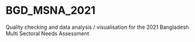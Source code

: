 # BGD_MSNA_2021
Quality checking and data analysis / visualisation for the 2021 Bangladesh Multi Sectoral Needs Assessment
